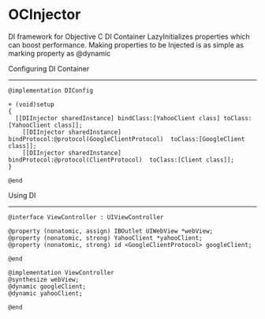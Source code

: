 OCInjector
==========

DI framework for Objective C
DI Container LazyInitializes properties which can boost performance.
Making properties to be Injected is as simple as marking property as @dynamic

Configuring DI Container
_____________
```
@implementation DIConfig

+ (void)setup
{
  [[DIInjector sharedInstance] bindClass:[YahooClient class] toClass:[YahooClient class]];
	[[DIInjector sharedInstance] bindProtocol:@protocol(GoogleClientProtocol)  toClass:[GoogleClient class]];
	[[DIInjector sharedInstance] bindProtocol:@protocol(ClientProtocol)  toClass:[Client class]];
}

@end
```
Using DI
______________
```
@interface ViewController : UIViewController

@property (nonatomic, assign) IBOutlet UIWebView *webView;
@property (nonatomic, strong) YahooClient *yahooClient;
@property (nonatomic, strong) id <GoogleClientProtocol> googleClient;

@end

@implementation ViewController
@synthesize webView;
@dynamic googleClient;
@dynamic yahooClient;

@end
```
